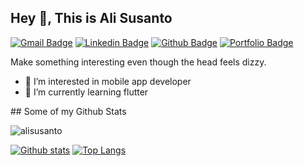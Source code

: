 ## Hey 👋, This is Ali Susanto
[![Gmail Badge](https://img.shields.io/badge/-alisusanto.main@gmail.com-c14438?style=flat&logo=Gmail&logoColor=white&link=mailto:alisusanto.main@gmail.com)](mailto:alisusanto.main@gmail.com) 
[![Linkedin Badge](https://img.shields.io/badge/-alisusanto-0072b1?style=flat&logo=Linkedin&logoColor=white&link=https://www.linkedin.com/in/alisusanto/)](https://www.linkedin.com/in/alisusanto/) [![Github Badge](https://img.shields.io/badge/-alisusanto-grey?style=flat&logo=github&logoColor=white&link=https://github.com/alisusanto/)](https://www.github.com/alisusanto/) [![Portfolio Badge](https://img.shields.io/badge/portfolio-web-blue?style=flat&link=alisus.xyz/)](alisus.xyz/) <p align='left'>Make something interesting even though the head feels dizzy.
  - 👀 I’m interested in mobile app developer
- 🌱 I’m currently learning flutter

</p>
## Some of my Github Stats
<p align=left> <img src=https://komarev.com/ghpvc/?username=alisusanto alt=alisusanto /> </p>

[![Github stats](https://github-readme-stats.vercel.app/api?username=ali-susanto&show_icons=true&include_all_commits=true)](https://github.com/ali-susanto/github-readme-stats)
[![Top Langs](https://github-readme-stats.vercel.app/api/top-langs/?username=ali-susanto&layout=compact)](https://github.com/ali-susanto/github-readme-stats)



<!---
ali-susanto/ali-susanto is a ✨ special ✨ repository because its `README.md` (this file) appears on your GitHub profile.
You can click the Preview link to take a look at your changes.
--->
